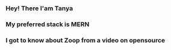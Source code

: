 ### Hey! There I'am Tanya 
### My preferred stack is MERN
### I got to know about Zoop from a video on opensource  
